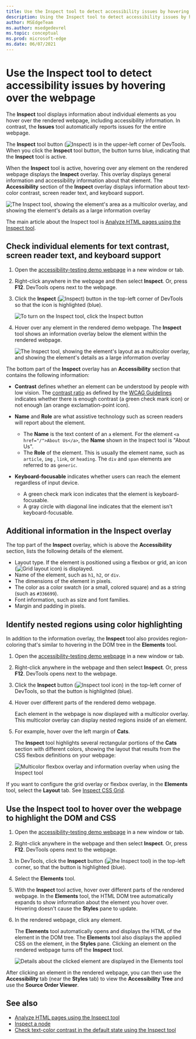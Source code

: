 ```yaml
---
title: Use the Inspect tool to detect accessibility issues by hovering over the webpage
description: Using the Inspect tool to detect accessibility issues by hovering over the webpage.
author: MSEdgeTeam
ms.author: msedgedevrel
ms.topic: conceptual
ms.prod: microsoft-edge
ms.date: 06/07/2021
---
```

# Use the Inspect tool to detect accessibility issues by hovering over the webpage

The **Inspect** tool displays information about individual elements as you hover over the rendered webpage, including accessibility information.
In contrast, the **Issues** tool automatically reports issues for the entire webpage.

The **Inspect** tool button (![Inspect](./test-inspect-tool-images/inspect-tool-icon-light-theme.png)) is in the upper-left corner of DevTools.  When you click the **Inspect** tool button, the button turns blue, indicating that the **Inspect** tool is active.

When the **Inspect** tool is active, hovering over any element on the rendered webpage displays the **Inspect** overlay. This overlay displays general information and accessibility information about that element.  The **Accessibility** section of the **Inspect** overlay displays information about text-color contrast, screen reader text, and keyboard support.

![The Inspect tool, showing the element's area as a multicolor overlay, and showing the element's details as a large information overlay](./test-inspect-tool-images/a11y-testing-basics-inspector-overlay.png)

The main article about the Inspect tool is [Analyze HTML pages using the Inspect tool](../css/inspect.md).


<!-- ====================================================================== -->
## Check individual elements for text contrast, screen reader text, and keyboard support

<!-- Inspect tool: Accessibility section of overlay -->

1. Open the [accessibility-testing demo webpage](https://microsoftedge.github.io/Demos/devtools-a11y-testing/) in a new window or tab.

1. Right-click anywhere in the webpage and then select **Inspect**.  Or, press **F12**.  DevTools opens next to the webpage.

1. Click the **Inspect** (![Inspect](./test-inspect-tool-images/inspect-tool-icon-light-theme.png)) button in the top-left corner of DevTools so that the icon is highlighted (blue).

   ![To turn on the Inspect tool, click the Inspect button](./test-inspect-tool-images/a11y-testing-basics-inspector.png)

1. Hover over any element in the rendered demo webpage.  The **Inspect** tool shows an information overlay below the element within the rendered webpage.

   ![The Inspect tool, showing the element's layout as a multicolor overlay, and showing the element's details as a large information overlay](./test-inspect-tool-images/a11y-testing-basics-inspector-overlay.png)

The bottom part of the **Inspect** overlay has an **Accessibility** section that contains the following information:

*  **Contrast** defines whether an element can be understood by people with low vision.  The [contrast ratio](https://www.w3.org/TR/WCAG21/#dfn-contrast-ratio) as defined by the [WCAG Guidelines](https://www.w3.org/TR/WCAG21/) indicates whether there is enough contrast (a green check mark icon) or not enough (an orange exclamation-point icon).

*  **Name** and **Role** are what assistive technology such as screen readers will report about the element.
    *  The **Name** is the text content of an `a` element.  For the element `<a href="/">About Us</a>`, the **Name** shown in the Inspect tool is "About Us".
    *  The **Role** of the element.  This is usually the element name, such as `article`, `img` , `link`, or `heading`.  The `div` and `span` elements are referred to as `generic`.

*  **Keyboard-focusable** indicates whether users can reach the element regardless of input device.
    *  A green check mark icon indicates that the element is keyboard-focusable.
    *  A gray circle with diagonal line indicates that the element isn't keyboard-focusable.


<!-- ====================================================================== -->
## Additional information in the Inspect overlay

<!-- general info about the Inspect tool, not particularly focused on accessibility -->

The top part of the **Inspect** overlay, which is above the **Accessibility** section, lists the following details of the element.

*  Layout type. If the element is positioned using a flexbox or grid, an icon (![Grid layout icon](./test-inspect-tool-images/grid-icon.png)) is displayed.
*  Name of the element, such as `h1`, `h2`, or `div`.
*  The dimensions of the element in pixels.
*  The color as a color swatch (or a small, colored square) and as a string (such as `#336699`).
*  Font information, such as size and font families.
*  Margin and padding in pixels.


<!-- ====================================================================== -->
## Identify nested regions using color highlighting

<!-- general info about the Inspect tool, not particularly focused on accessibility -->

In addition to the information overlay, the **Inspect** tool also provides region-coloring that's similar to hovering in the DOM tree in the **Elements** tool.

1. Open the [accessibility-testing demo webpage](https://microsoftedge.github.io/Demos/devtools-a11y-testing/) in a new window or tab.

1. Right-click anywhere in the webpage and then select **Inspect**.  Or, press **F12**.  DevTools opens next to the webpage.

1. Click the **Inspect** button (![Inspect tool icon](./test-inspect-tool-images/inspect-tool-icon-light-theme.png)) in the top-left corner of DevTools, so that the button is highlighted (blue).

1. Hover over different parts of the rendered demo webpage.

   Each element in the webpage is now displayed with a multicolor overlay. This multicolor overlay can display nested regions inside of an element.

1. For example, hover over the left margin of **Cats**.

   The **Inspect** tool highlights several rectangular portions of the **Cats** section with different colors, showing the layout that results from the CSS flexbox definitions on your webpage:

   ![Multicolor flexbox overlay and information overlay when using the Inspect tool](./test-inspect-tool-images/inspect-tool-flexbox-overlay.png)

If you want to configure the grid overlay or flexbox overlay, in the **Elements** tool, select the **Layout** tab.  See [Inspect CSS Grid](..\css\grid.md).


<!-- ====================================================================== -->
## Use the Inspect tool to hover over the webpage to highlight the DOM and CSS

<!-- general info about the Inspect tool, not particularly focused on accessibility -->

1. Open the [accessibility-testing demo webpage](https://microsoftedge.github.io/Demos/devtools-a11y-testing/) in a new window or tab.

1. Right-click anywhere in the webpage and then select **Inspect**.  Or, press **F12**.  DevTools opens next to the webpage.

1. In DevTools, click the **Inspect** button (![the Inspect tool](./test-inspect-tool-images/inspect-tool-icon-light-theme.png)) in the top-left corner, so that the button is highlighted (blue).

1. Select the **Elements** tool.

1. With the **Inspect** tool active, hover over different parts of the rendered webpage.  In the **Elements** tool, the HTML DOM tree automatically expands to show information about the element you hover over.  Hovering doesn't cause the **Styles** pane to update.

1. In the rendered webpage, click any element.

   The **Elements** tool automatically opens and displays the HTML of the element in the DOM tree.  The **Elements** tool also displays the applied CSS on the element, in the **Styles** pane.  Clicking an element on the rendered webpage turns off the **Inspect** tool.

   ![Details about the clicked element are displayed in the Elements tool](./test-inspect-tool-images/a11y-testing-basics-inspector-selected-element.png)

After clicking an element in the rendered webpage, you can then use the **Accessibility** tab (near the **Styles** tab) to view the **Accessibility Tree** and use the **Source Order Viewer**.


<!-- ====================================================================== -->
## See also

*  [Analyze HTML pages using the Inspect tool](../css/inspect.md)
*  [Inspect a node](../dom/index.md#inspect-a-node)
*  [Check text-color contrast in the default state using the Inspect tool](test-inspect-text-contrast.md)

